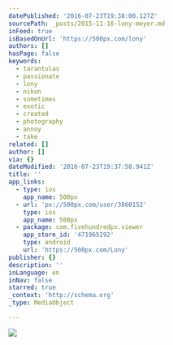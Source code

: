 ```yaml
---
datePublished: '2016-07-23T19:38:00.127Z'
sourcePath: _posts/2015-11-16-lony-meyer.md
inFeed: true
isBasedOnUrl: 'https://500px.com/lony'
authors: []
hasPage: false
keywords:
  - tarantulas
  - passionate
  - lony
  - nikon
  - sometimes
  - exotic
  - created
  - photography
  - annoy
  - take
related: []
author: []
via: {}
dateModified: '2016-07-23T19:37:58.941Z'
title: ''
app_links:
  - type: ios
    app_name: 500px
  - url: 'px://500px.com/user/3860152'
    type: ios
    app_name: 500px
  - package: com.fivehundredpx.viewer
    app_store_id: '471965292'
    type: android
    url: 'https://500px.com/Lony'
publisher: {}
description: ''
inLanguage: en
inNav: false
starred: true
_context: 'http://schema.org'
_type: MediaObject

---
```

![](https://the-grid-user-content.s3-us-west-2.amazonaws.com/fe5013c7-47de-4a73-b51e-72fc79974770.png)